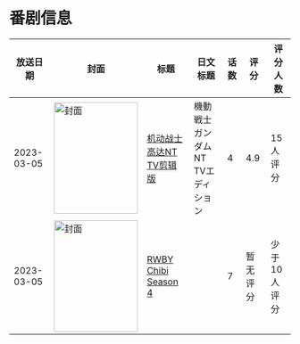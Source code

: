 # 番剧信息

|放送日期|封面|标题|日文标题|话数|评分|评分人数|
|---|---|---|---|---|---|---|
|2023-03-05|<img src="//lain.bgm.tv/pic/cover/c/61/e1/417022_RyHC0.jpg" alt="封面" style="width:150px;height:200px;object-fit:cover;">|[机动战士高达NT TV剪辑版](https://bangumi.tv/subject/417022)|機動戦士ガンダムNT TVエディション|4|4.9|15人评分|
|2023-03-05|<img src="//lain.bgm.tv/pic/cover/c/e8/bb/521200_JBBlo.jpg" alt="封面" style="width:150px;height:200px;object-fit:cover;">|[RWBY Chibi Season 4](https://bangumi.tv/subject/521200)||7|暂无评分|少于10人评分|
